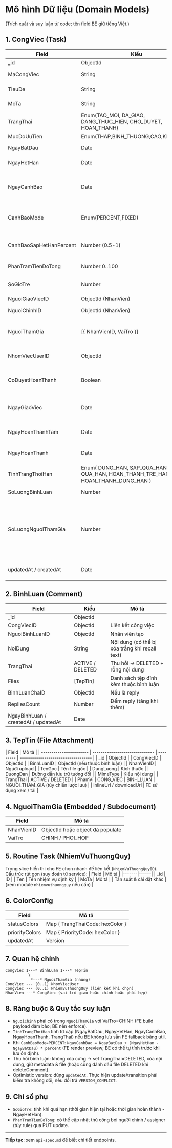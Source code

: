 # Mô hình Dữ liệu (Domain Models)

(Trích xuất và suy luận từ code; tên field BE giữ tiếng Việt.)

## 1. CongViec (Task)

| Field                   | Kiểu                                                                            | Mô tả                                                                            |
| ----------------------- | ------------------------------------------------------------------------------- | -------------------------------------------------------------------------------- |
| \_id                    | ObjectId                                                                        | Định danh                                                                        |
| MaCongViec              | String                                                                          | Mã hiển thị (nếu có)                                                             |
| TieuDe                  | String                                                                          | Tiêu đề (<=200)                                                                  |
| MoTa                    | String                                                                          | Mô tả (<=2000)                                                                   |
| TrangThai               | Enum(TAO_MOI, DA_GIAO, DANG_THUC_HIEN, CHO_DUYET, HOAN_THANH)                   | Trạng thái workflow                                                              |
| MucDoUuTien             | Enum(THAP,BINH_THUONG,CAO,KHAN_CAP)                                             | Ưu tiên                                                                          |
| NgayBatDau              | Date                                                                            | Thời điểm bắt đầu                                                                |
| NgayHetHan              | Date                                                                            | Thời điểm deadline                                                               |
| NgayCanhBao             | Date                                                                            | Thời điểm kích hoạt cảnh báo nếu chế độ FIXED                                    |
| CanhBaoMode             | Enum(PERCENT,FIXED)                                                             | Cách xác định thời điểm cảnh báo                                                 |
| CanhBaoSapHetHanPercent | Number (0.5-1)                                                                  | Ngưỡng % thời lượng trôi qua để cảnh báo                                         |
| PhanTramTienDoTong      | Number 0..100                                                                   | Tiến độ tổng hợp                                                                 |
| SoGioTre                | Number                                                                          | Số giờ trễ do BE tính (nếu có)                                                   |
| NguoiGiaoViecID         | ObjectId (NhanVien)                                                             | Người giao                                                                       |
| NguoiChinhID            | ObjectId (NhanVien)                                                             | Người thực hiện chính                                                            |
| NguoiThamGia            | [{ NhanVienID, VaiTro }]                                                        | Danh sách tham gia (CHINH / PHOI_HOP)                                            |
| NhomViecUserID          | ObjectId                                                                        | Nhóm việc liên kết (nếu có)                                                      |
| CoDuyetHoanThanh        | Boolean                                                                         | Có yêu cầu duyệt khi hoàn thành tạm                                              |
| NgayGiaoViec            | Date                                                                            | Mốc được giao (sau action GIAO_VIEC)                                             |
| NgayHoanThanhTam        | Date                                                                            | Khi gửi hoàn thành chờ duyệt                                                     |
| NgayHoanThanh           | Date                                                                            | Khi hoàn thành chính thức                                                        |
| TinhTrangThoiHan        | Enum( DUNG_HAN, SAP_QUA_HAN, QUA_HAN, HOAN_THANH_TRE_HAN, HOAN_THANH_DUNG_HAN ) | Có thể BE tính & trả về                                                          |
| SoLuongBinhLuan         | Number                                                                          | Thống kê để list                                                                 |
| SoLuongNguoiThamGia     | Number                                                                          | Số người tham gia (hiển thị icon tệp trong table đang tạm dùng; cần đồng bộ lại) |
| updatedAt / createdAt   | Date                                                                            | Dùng làm version lạc quan                                                        |

## 2. BinhLuan (Comment)

| Field                                | Kiểu             | Mô tả                                          |
| ------------------------------------ | ---------------- | ---------------------------------------------- |
| \_id                                 | ObjectId         |
| CongViecID                           | ObjectId         | Liên kết công việc                             |
| NguoiBinhLuanID                      | ObjectId         | Nhân viên tạo                                  |
| NoiDung                              | String           | Nội dung (có thể bị xóa trắng khi recall text) |
| TrangThai                            | ACTIVE / DELETED | Thu hồi -> DELETED + rỗng nội dung             |
| Files                                | [TepTin]         | Danh sách tệp đính kèm thuộc bình luận         |
| BinhLuanChaID                        | ObjectId         | Nếu là reply                                   |
| RepliesCount                         | Number           | Đếm reply (tăng khi thêm)                      |
| NgayBinhLuan / createdAt / updatedAt | Date             |

## 3. TepTin (File Attachment)

| Field                   | Mô tả                          |
| ----------------------- | ------------------------------ | --------- | ----------------------------------- |
| \_id                    | ObjectId                       |
| CongViecID              | ObjectId                       |
| BinhLuanID              | ObjectId (nếu thuộc bình luận) |
| NhanVienID              | Người upload                   |
| TenGoc                  | Tên file gốc                   |
| DungLuong               | Kích thước                     |
| DuongDan                | Đường dẫn lưu trữ tương đối    |
| MimeType                | Kiểu nội dung                  |
| TrangThai               | ACTIVE / DELETED               |
| PhamVi                  | CONG_VIEC                      | BINH_LUAN | NGUOI_THAM_GIA (tùy chiến lược lưu) |
| inlineUrl / downloadUrl | FE sử dụng xem / tải           |

## 4. NguoiThamGia (Embedded / Subdocument)

| Field      | Mô tả                            |
| ---------- | -------------------------------- |
| NhanVienID | ObjectId hoặc object đã populate |
| VaiTro     | CHINH / PHOI_HOP                 |

## 5. Routine Task (NhiemVuThuongQuy)

Trong slice hiển thị cho FE chọn nhanh để liên kết (`NhiemVuThuongQuyID`). Cấu trúc rút gọn (suy đoán từ service):
| Field | Mô tả |
|-------|------|
| \_id | ID |
| Ten | Tên nhiệm vụ định kỳ |
| MoTa | Mô tả |
| Tần suất & cài đặt khác | (xem module `nhiemvuthuongquy` nếu cần) |

## 6. ColorConfig

| Field          | Mô tả                           |
| -------------- | ------------------------------- |
| statusColors   | Map { TrangThaiCode: hexColor } |
| priorityColors | Map { PriorityCode: hexColor }  |
| updatedAt      | Version                         |

## 7. Quan hệ chính

```
CongViec 1---* BinhLuan 1---* TepTin
          \
           *---* NguoiThamGia (nhúng)
CongViec --- (0..1) NhomViecUser
CongViec --- (0..1) NhiemVuThuongQuy (liên kết khi chọn)
NhanVien ---* CongViec (vai trò giao hoặc chính hoặc phối hợp)
```

## 8. Ràng buộc & Quy tắc suy luận

- `NguoiChinh` phải có trong `NguoiThamGia` với VaiTro=CHINH (FE build payload đảm bảo; BE nên enforce).
- `TinhTrangThoiHan` tính từ cặp (NgayBatDau, NgayHetHan, NgayCanhBao, NgayHoanThanh, TrangThai) nếu BE không lưu sẵn FE fallback bằng util.
- Khi `CanhBaoMode=PERCENT`: `NgayCanhBao = NgayBatDau + (NgayHetHan - NgayBatDau) * percent` (FE render preview; BE có thể tự tính trước khi lưu ổn định).
- Thu hồi bình luận: không xóa cứng -> set TrangThai=DELETED, xóa nội dung, giữ metadata & file (hoặc cũng đánh dấu file DELETED khi deleteComment).
- Optimistic version: dùng `updatedAt`. Thực hiện update/transition phải kiểm tra không đổi; nếu đổi trả `VERSION_CONFLICT`.

## 9. Chỉ số phụ

- `SoGioTre`: tính khi quá hạn (thời gian hiện tại hoặc thời gian hoàn thành - NgayHetHan).
- `PhanTramTienDoTong`: có thể cập nhật thủ công bởi người chính / assigner (tùy rule) qua PUT update.

---

**Tiếp tục**: xem `api-spec.md` để biết chi tiết endpoints.
